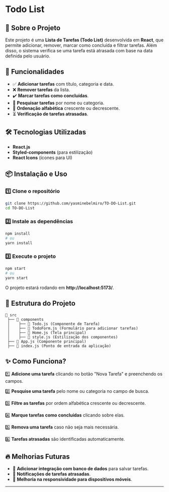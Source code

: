 # Todo List

## 📌 Sobre o Projeto
Este projeto é uma **Lista de Tarefas (Todo List)** desenvolvida em **React**, que permite adicionar, remover, marcar como concluída e filtrar tarefas. Além disso, o sistema verifica se uma tarefa está atrasada com base na data definida pelo usuário.

## 🚀 Funcionalidades
- ✅ **Adicionar tarefas** com título, categoria e data.
- ❌ **Remover tarefas** da lista.
- ✔️ **Marcar tarefas como concluídas**.
- 🔎 **Pesquisar tarefas** por nome ou categoria.
- 📌 **Ordenação alfabética** crescente ou decrescente.
- ⏳ **Verificação de tarefas atrasadas**.

## 🛠️ Tecnologias Utilizadas
- **React.js**
- **Styled-components** (para estilização)
- **React Icons** (ícones para UI)

## 📦 Instalação e Uso
### 1️⃣ Clone o repositório
```bash
git clone https://github.com/yasminebelmiro/TO-DO-List.git
cd TO-DO-List
```
### 2️⃣ Instale as dependências
```bash
npm install
# ou
yarn install
```
### 3️⃣ Execute o projeto
```bash
npm start
# ou
yarn start
```
O projeto estará rodando em **http://localhost:5173/**.

## 📁 Estrutura do Projeto
```
📂 src
 ├── 📂 components
 │    ├── 📄 Todo.js (Componente de Tarefa)
 │    ├── 📄 TodoForm.js (Formulário para adicionar tarefas)
 │    ├── 📄 Home.js (Tela principal)
 │    ├── 📄 style.js (Estilização dos componentes)
 ├── 📄 App.js (Componente principal)
 ├── 📄 index.js (Ponto de entrada da aplicação)
```

## ✨ Como Funciona?
1️⃣ **Adicione uma tarefa** clicando no botão "Nova Tarefa" e preenchendo os campos.

2️⃣ **Pesquise uma tarefa** pelo nome ou categoria no campo de busca.

3️⃣ **Filtre as tarefas** por ordem alfabética crescente ou decrescente.

4️⃣ **Marque tarefas como concluídas** clicando sobre elas.

5️⃣ **Remova uma tarefa** caso não seja mais necessária.

6️⃣ **Tarefas atrasadas** são identificadas automaticamente.

## 🔥 Melhorias Futuras
- 📅 **Adicionar integração com banco de dados** para salvar tarefas.
- 🔔 **Notificações de tarefas atrasadas**.
- 📱 **Melhoria na responsividade para dispositivos móveis**.

---

